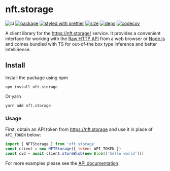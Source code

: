 # nft.storage

![ci][ci.icon]
[![package][version.icon]][package.url]
[![styled with prettier][prettier.icon]][prettier.url]
[![size][size.icon]][size.url]
[![deps][deps.icon]][deps.url]
[![codecov][cov.icon]][cov.url]

A client library for the https://nft.storage/ service. It provides a convenient interface for working with the [Raw HTTP API][] from a web browser or [Node.js][] and comes bundled with TS for out-of-the box type inference and better IntelliSense.

## Install

Install the package using npm

```
npm install nft.storage
```

Or yarn

```
yarn add nft.storage
```

### Usage

First, obtain an API token from https://nft.storage and use it in place of `API_TOKEN` below:

```js
import { NFTStorage } from 'nft.storage'
const client = new NFTStorage({ token: API_TOKEN })
const cid = await client.storeBlob(new Blob(['hello world']))
```

For more examples please see the [API documentation][].

[raw http api]: https://nft.storage/#api-docs
[node.js]: https://nodejs.org/
[api documentation]: https://ipfs-shipyard.github.io/nft.storage/client/
[ci.icon]: https://github.com/ipfs-shipyard/nft.storage/actions/workflows/client.yml/badge.svg
[version.icon]: https://img.shields.io/npm/v/nft.storage.svg
[package.url]: https://npmjs.org/package/nft.storage
[prettier.icon]: https://img.shields.io/badge/styled_with-prettier-ff69b4.svg
[prettier.url]: https://github.com/prettier/prettier
[size.icon]: https://badgen.net/bundlephobia/minzip/nft.storage
[size.url]: https://bundlephobia.com/result?p=nft.storage
[deps.icon]: https://status.david-dm.org/gh/ipfs-shipyard/nft.storage.svg?path=client
[deps.url]: https://david-dm.org/ipfs-shipyard/nft.storage?path=client
[cov.icon]: https://codecov.io/gh/ipfs-shipyard/nft.storage/branch/main/graph/badge.svg?token=dU5oWrlqHF
[cov.url]: https://codecov.io/gh/ipfs-shipyard/nft.storage
